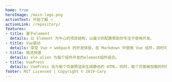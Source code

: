 ```yaml
---
home: true
heroImage: /main-logo.png
actionText: 开始了解 →
actionLink: /repository/
features:
- title: 基于element
  details: 以 Element 为中心的项目结构，以最少的配置帮助你专注于使用开发。
- title: Vue驱动
  details: 享受 Vue + webpack 的开发体验，在 Markdown 中使用 Vue 组件，同时可以使用 Vue 来开发自定义主题。
- title: 简洁快速
  details: ele-alien 为每个组件开发的element组件组合。
- title: VuePress
  details: VuePress 会为每个页面预渲染生成静态的 HTML，同时，每个页面被加载的时候，将作为 SPA 运行。
footer: MIT Licensed | Copyright © 2019-Cary
---
```


## 


<my-card />
